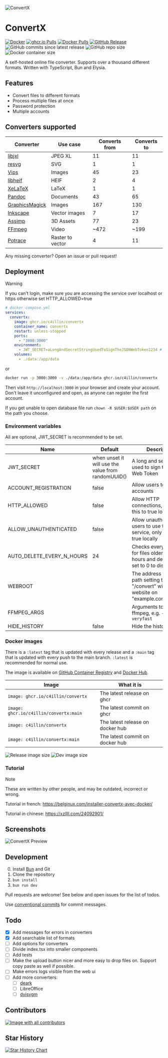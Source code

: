 ![ConvertX](images/logo.png)

# ConvertX

[![Docker](https://github.com/C4illin/ConvertX/actions/workflows/docker-publish.yml/badge.svg?branch=main)](https://github.com/C4illin/ConvertX/actions/workflows/docker-publish.yml)
[![ghcr.io Pulls](https://img.shields.io/badge/dynamic/json?logo=github&url=https%3A%2F%2Fipitio.github.io%2Fbackage%2FC4illin%2FConvertX%2Fconvertx.json&query=%24.downloads&label=ghcr.io%20pulls&cacheSeconds=14400)](https://github.com/C4illin/ConvertX/pkgs/container/ConvertX)
[![Docker Pulls](https://img.shields.io/docker/pulls/c4illin/convertx?style=flat&logo=docker&label=dockerhub%20pulls&link=https%3A%2F%2Fhub.docker.com%2Frepository%2Fdocker%2Fc4illin%2Fconvertx%2Fgeneral)](https://hub.docker.com/r/c4illin/convertx)
[![GitHub Release](https://img.shields.io/github/v/release/C4illin/ConvertX)](https://github.com/C4illin/ConvertX/pkgs/container/convertx)
![GitHub commits since latest release](https://img.shields.io/github/commits-since/C4illin/ConvertX/latest)
![GitHub repo size](https://img.shields.io/github/repo-size/C4illin/ConvertX)
![Docker container size](https://ghcr-badge.egpl.dev/c4illin/convertx/size?color=%230375b6&tag=latest&label=image+size&trim=)
<!-- ![Dev image size](https://ghcr-badge.egpl.dev/c4illin/convertx/size?color=%230375b6&tag=main&label=dev+image&trim=) -->

A self-hosted online file converter. Supports over a thousand different formats. Written with TypeScript, Bun and Elysia.

## Features

- Convert files to different formats
- Process multiple files at once
- Password protection
- Multiple accounts

## Converters supported

| Converter                                                                    | Use case      | Converts from | Converts to |
|------------------------------------------------------------------------------|---------------|---------------|-------------|
| [libjxl](https://github.com/libjxl/libjxl)                                   | JPEG XL       | 11            | 11          |
| [resvg](https://github.com/RazrFalcon/resvg)                                 | SVG           | 1             | 1           |
| [Vips](https://github.com/libvips/libvips)                                   | Images        | 45            | 23          |
| [libheif](https://github.com/strukturag/libheif)                             | HEIF          | 2             | 4           |
| [XeLaTeX](https://tug.org/xetex/)                                            | LaTeX         | 1             | 1           |
| [Pandoc](https://pandoc.org/)                                                | Documents     | 43            | 65          |
| [GraphicsMagick](http://www.graphicsmagick.org/)                             | Images        | 167           | 130         |
| [Inkscape](https://inkscape.org/)                                            | Vector images | 7             | 17          |
| [Assimp](https://github.com/assimp/assimp)                                   | 3D Assets     | 77            | 23          |
| [FFmpeg](https://ffmpeg.org/)                                                | Video         | ~472          | ~199        |
| [Potrace](https://potrace.sourceforge.net/)                                  | Raster to vector | 4          | 11          |

<!-- | [Calibre](https://calibre-ebook.com/)                                        | E-books       | 26            | 19          | -->

<!-- many ffmpeg fileformats are duplicates -->

Any missing converter? Open an issue or pull request!

## Deployment

> [!WARNING]
> If you can't login, make sure you are accessing the service over localhost or https otherwise set HTTP_ALLOWED=true

```yml
# docker-compose.yml
services:
  convertx: 
    image: ghcr.io/c4illin/convertx
    container_name: convertx
    restart: unless-stopped
    ports:
      - "3000:3000"
    environment:
      - JWT_SECRET=aLongAndSecretStringUsedToSignTheJSONWebToken1234 # will use randomUUID() if unset
    volumes:
      - ./data:/app/data
```

or

```bash
docker run -p 3000:3000 -v ./data:/app/data ghcr.io/c4illin/convertx
```

Then visit `http://localhost:3000` in your browser and create your account. Don't leave it unconfigured and open, as anyone can register the first account.

If you get unable to open database file run `chown -R $USER:$USER path` on the path you choose.

### Environment variables

All are optional, JWT_SECRET is recommended to be set.

| Name                      | Default | Description |
|---------------------------|---------|-------------|
| JWT_SECRET                | when unset it will use the value from randomUUID() | A long and secret string used to sign the JSON Web Token |
| ACCOUNT_REGISTRATION      | false | Allow users to register accounts |
| HTTP_ALLOWED              | false | Allow HTTP connections, only set this to true locally |
| ALLOW_UNAUTHENTICATED     | false | Allow unauthenticated users to use the service, only set this to true locally |
| AUTO_DELETE_EVERY_N_HOURS | 24 | Checks every n hours for files older then n hours and deletes them, set to 0 to disable |
| WEBROOT                   |  | The address to the root path setting this to "/convert" will serve the website on "example.com/convert/" |
| FFMPEG_ARGS               |  | Arguments to pass to ffmpeg, e.g. `-preset veryfast` |
| HIDE_HISTORY             | false | Hide the history page |

### Docker images

There is a `:latest` tag that is updated with every release and a `:main` tag that is updated with every push to the main branch. `:latest` is recommended for normal use.

The image is available on [GitHub Container Registry](https://github.com/C4illin/ConvertX/pkgs/container/ConvertX) and [Docker Hub](https://hub.docker.com/r/c4illin/convertx).

| Image | What it is |
|-------|------------|
| `image: ghcr.io/c4illin/convertx` | The latest release on ghcr |
| `image: ghcr.io/c4illin/convertx:main` | The latest commit on ghcr |
| `image: c4illin/convertx` | The latest release on docker hub |
| `image: c4illin/convertx:main` | The latest commit on docker hub |

![Release image size](https://ghcr-badge.egpl.dev/c4illin/convertx/size?color=%230375b6&tag=latest&label=release+image&trim=)
![Dev image size](https://ghcr-badge.egpl.dev/c4illin/convertx/size?color=%230375b6&tag=main&label=dev+image&trim=)
<!-- Dockerhub was introduced in 0.9.0 and older releases -->

### Tutorial

> [!NOTE]
> These are written by other people, and may be outdated, incorrect or wrong.

Tutorial in french: <https://belginux.com/installer-convertx-avec-docker/>

Tutorial in chinese: <https://xzllll.com/24092901/>

## Screenshots

![ConvertX Preview](images/preview.png)

## Development

0. Install [Bun](https://bun.sh/) and Git
1. Clone the repository
2. `bun install`
3. `bun run dev`

Pull requests are welcome! See below and open issues for the list of todos.

Use [conventional commits](https://www.conventionalcommits.org/en/v1.0.0/#summary) for commit messages.

## Todo

- [x] Add messages for errors in converters
- [x] Add searchable list of formats
- [ ] Add options for converters
- [ ] Divide index.tsx into smaller components
- [ ] Add tests
- [ ] Make the upload button nicer and more easy to drop files on. Support copy paste as well if possible.
- [ ] Make errors logs visible from the web ui
- [ ] Add more converters:
  - [ ] [deark](https://github.com/jsummers/deark)
  - [ ] LibreOffice
  - [ ] [dvisvgm](https://github.com/mgieseki/dvisvgm)

## Contributors

<a href="https://github.com/C4illin/ConvertX/graphs/contributors">
  <img src="https://contrib.rocks/image?repo=C4illin/ConvertX" alt="Image with all contributors"/>
</a>

## Star History

<a href="https://github.com/C4illin/ConvertX/stargazers">
 <picture>
   <source media="(prefers-color-scheme: dark)" srcset="https://api.star-history.com/svg?repos=C4illin/ConvertX&type=Date&theme=dark" />
   <source media="(prefers-color-scheme: light)" srcset="https://api.star-history.com/svg?repos=C4illin/ConvertX&type=Date" />
   <img alt="Star History Chart" src="https://api.star-history.com/svg?repos=C4illin/ConvertX&type=Date" />
 </picture>
</a>
